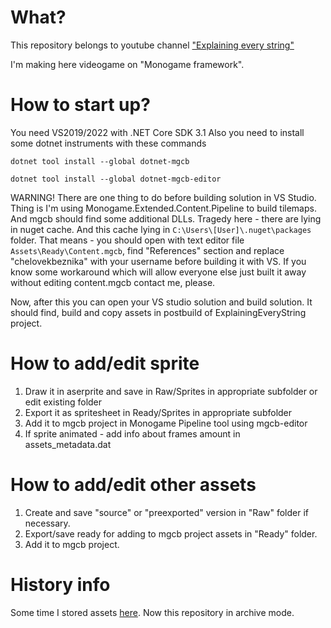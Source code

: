 # What?
This repository belongs to youtube channel ["Explaining every string"](https://www.youtube.com/c/explainingeverystring)

I'm making here videogame on "Monogame framework".
# How to start up?
You need VS2019/2022 with .NET Core SDK 3.1
Also you need to install some dotnet instruments with these commands

`dotnet tool install --global dotnet-mgcb`

`dotnet tool install --global dotnet-mgcb-editor`

WARNING!
There are one thing to do before building solution in VS Studio. Thing is I'm using Monogame.Extended.Content.Pipeline to build tilemaps. And mgcb should find some additional DLLs. Tragedy here - there are lying in nuget cache. And this cache lying in `C:\Users\[User]\.nuget\packages` folder. That means - you should open with text editor file `Assets\Ready\Content.mgcb`, find "References" section and replace "chelovekbeznika" with your username before building it with VS. If you know some workaround which will allow everyone else just built it away without editing content.mgcb contact me, please.

Now, after this you can open your VS studio solution and build solution. It should find, build and copy assets in postbuild of ExplainingEveryString project.

# How to add/edit sprite
1. Draw it in aserprite and save in Raw/Sprites in appropriate subfolder or edit existing folder
2. Export it as spritesheet in Ready/Sprites in appropriate subfolder
3. Add it to mgcb project in Monogame Pipeline tool using mgcb-editor
4. If sprite animated - add info about frames amount in assets_metadata.dat
# How to add/edit other assets
1. Create and save "source" or "preexported" version in "Raw" folder if necessary.
2. Export/save ready for adding to mgcb project assets in "Ready" folder.
3. Add it to mgcb project.
# History info
Some time I stored assets [here](https://github.com/chelovekbeznika/ExplainingEveryStringAssets). Now this repository in archive mode.